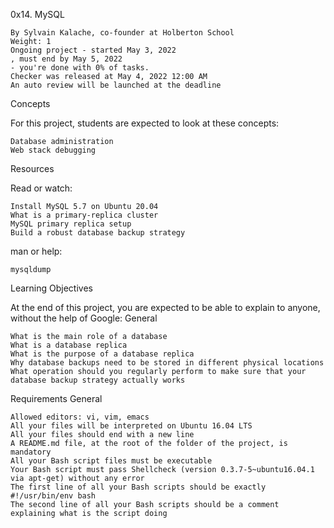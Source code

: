 0x14. MySQL

    By Sylvain Kalache, co-founder at Holberton School
    Weight: 1
    Ongoing project - started May 3, 2022
    , must end by May 5, 2022
    - you're done with 0% of tasks.
    Checker was released at May 4, 2022 12:00 AM
    An auto review will be launched at the deadline

Concepts

For this project, students are expected to look at these concepts:

    Database administration
    Web stack debugging

Resources

Read or watch:

    Install MySQL 5.7 on Ubuntu 20.04
    What is a primary-replica cluster
    MySQL primary replica setup
    Build a robust database backup strategy

man or help:

    mysqldump

Learning Objectives

At the end of this project, you are expected to be able to explain to anyone, without the help of Google:
General

    What is the main role of a database
    What is a database replica
    What is the purpose of a database replica
    Why database backups need to be stored in different physical locations
    What operation should you regularly perform to make sure that your database backup strategy actually works

Requirements
General

    Allowed editors: vi, vim, emacs
    All your files will be interpreted on Ubuntu 16.04 LTS
    All your files should end with a new line
    A README.md file, at the root of the folder of the project, is mandatory
    All your Bash script files must be executable
    Your Bash script must pass Shellcheck (version 0.3.7-5~ubuntu16.04.1 via apt-get) without any error
    The first line of all your Bash scripts should be exactly #!/usr/bin/env bash
    The second line of all your Bash scripts should be a comment explaining what is the script doing

